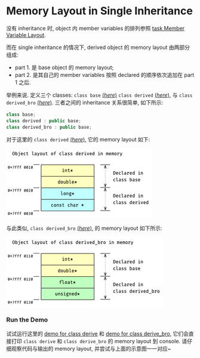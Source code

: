 # Memory Layout in Single Inheritance

没有 inheritance 时, object 内 member variables 的排列参照 [task Member Variable Layout](course://Classes/Non_Static_Member_Variables/Layout).

而在 single inheritance 的情况下, derived object 的 memory layout 由两部分组成:
- part 1. 是 base object 的 memory layout;
- part 2. 是其自己的 member variables 按照 declared 的顺序依次追加在 part 1 之后.

举例来说.
定义三个 classes: `class base` [(*here*)](psi_element://__only_for_anchor_used__memory_layout_base) 
`class derived` [(*here*)](psi_element://__only_for_anchor_used__memory_layout_derived), 与 
`class derived_bro` [(*here*)](psi_element://__only_for_anchor_used__memory_layout_derived).
三者之间的 inheritance 关系很简单, 如下所示:
```c++
class base;
class derived : public base;
class derived_bro : public base;
```
对于这里的 `class derived`
[(*here*)](psi_element://__only_for_anchor_used__memory_layout_derived),
它的 memory layout 如下:

![Object Layout](pics/memory_layout_of_derived.png)

与此类似, `class derived_bro`
[(*here*)](psi_element://__only_for_anchor_used__memory_layout_derived_bro),
的 memory layout 如下所示:

![Object Layout](pics/memory_layout_of_derived_bro.png)

### Run the Demo

试试运行这里的
[demo for class derive](psi_element://SingleInheritanceMemoryLayout_DerivedMemoryLayout_Test) 和
[demo for class derive_bro](psi_element://SingleInheritanceMemoryLayout_DerivedBroMemoryLayout_Test),
它们会直接打印 `class derive` 和 `class derive_bro` 的 memory layout 到 console.
请仔细观察代码与输出的 memory layout, 并尝试与上面的示意图一一对应~
